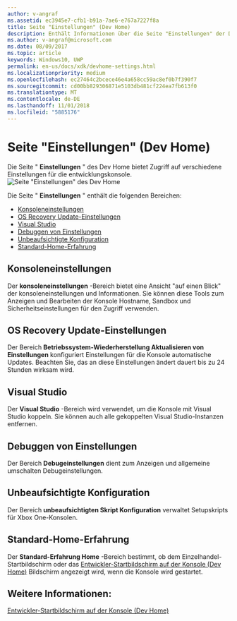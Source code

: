 ```yaml
---
author: v-angraf
ms.assetid: ec3945e7-cfb1-b91a-7ae6-e767a7227f8a
title: Seite "Einstellungen" (Dev Home)
description: Enthält Informationen über die Seite "Einstellungen" der Dev Home-app für Xbox One.
ms.author: v-angraf@microsoft.com
ms.date: 08/09/2017
ms.topic: article
keywords: Windows10, UWP
permalink: en-us/docs/xdk/devhome-settings.html
ms.localizationpriority: medium
ms.openlocfilehash: ec27464c2bcece46e4a658cc59ac8ef0b7f390f7
ms.sourcegitcommit: cd00bb829306871e5103db481cf224ea7fb613f0
ms.translationtype: MT
ms.contentlocale: de-DE
ms.lasthandoff: 11/01/2018
ms.locfileid: "5885176"
---
```

# <a name="settings-page-dev-home"></a>Seite "Einstellungen" (Dev Home)
   
  
Die Seite " **Einstellungen** " des Dev Home bietet Zugriff auf verschiedene Einstellungen für die entwicklungskonsole.   
 ![Seite "Einstellungen" des Dev Home](images/devhome_settings.png)   
  
Die Seite " **Einstellungen** " enthält die folgenden Bereichen:   
 
   *  [Konsoleneinstellungen](#ID4EEB)  
   *  [OS Recovery Update-Einstellungen](#ID4EOB)  
   *  [Visual Studio](#ID4EYB)  
   *  [Debuggen von Einstellungen](#ID4ECC)  
   *  [Unbeaufsichtigte Konfiguration](#ID4EMC)  
   *  [Standard-Home-Erfahrung](#ID4E3C)  

 
<a id="ID4EEB"></a>

   

## <a name="console-settings"></a>Konsoleneinstellungen  
   
  
Der **konsoleneinstellungen** -Bereich bietet eine Ansicht "auf einen Blick" der konsoleneinstellungen und Informationen. Sie können diese Tools zum Anzeigen und Bearbeiten der Konsole Hostname, Sandbox und Sicherheitseinstellungen für den Zugriff verwenden.   
  
<a id="ID4EOB"></a>

   

## <a name="os-recovery-update-settings"></a>OS Recovery Update-Einstellungen  
   
  
Der Bereich **Betriebssystem-Wiederherstellung Aktualisieren von Einstellungen** konfiguriert Einstellungen für die Konsole automatische Updates. Beachten Sie, das an diese Einstellungen ändert dauert bis zu 24 Stunden wirksam wird.   
  
<a id="ID4EYB"></a>

   

## <a name="visual-studio"></a>Visual Studio  
   
  
Der **Visual Studio** -Bereich wird verwendet, um die Konsole mit Visual Studio koppeln. Sie können auch alle gekoppelten Visual Studio-Instanzen entfernen.   
  
<a id="ID4ECC"></a>

   

## <a name="debug-settings"></a>Debuggen von Einstellungen  
   
  
Der Bereich **Debugeinstellungen** dient zum Anzeigen und allgemeine umschalten Debugeinstellungen.   
  
<a id="ID4EMC"></a>

   

## <a name="unattended-script-configuration"></a>Unbeaufsichtigte Konfiguration  
   
  
Der Bereich **unbeaufsichtigten Skript Konfiguration** verwaltet Setupskripts für Xbox One-Konsolen.   
  
<a id="ID4E3C"></a>

   

## <a name="default-home-experience"></a>Standard-Home-Erfahrung  
   
  
Der **Standard-Erfahrung Home** -Bereich bestimmt, ob dem Einzelhandel-Startbildschirm oder das [Entwickler-Startbildschirm auf der Konsole (Dev Home)](dev-home.md) Bildschirm angezeigt wird, wenn die Konsole wird gestartet.   
  
<a id="ID4EJD"></a>

   

## <a name="see-also"></a>Weitere Informationen:  
 [Entwickler-Startbildschirm auf der Konsole (Dev Home)](dev-home.md)

  
